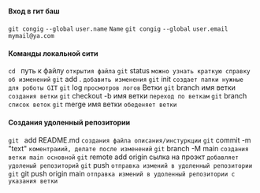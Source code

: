
#### Вход в гит баш

`git congig`  `--global`  `user.name`  `Name` 
`git congig`  `--global`  `user.email`  `mymail@ya.com` 

#### Команды локальной сити

 `cd ` путь к файлу `открытия файла` 
 `git`  status  `можно узнать краткую справку об изменений` 
 `git`  add . `добавить изменения` 
 `git` init `создает папки нужные для роботы GIT` 
 `git` log `просмотров логов` 
Ветки
 `git` branch имя ветки `создания ветки` 
 `git` checkout -b имя ветки `переход по веткам` 
 `git` branch `список веток` 
 `git` merge имя ветки `обеденяет ветки` 

#### Создания удоленный репозитории

 `git ` add README.md `создания файла описания/инстуркции` 
 `git` commit -m "text" `коментраиий, делате после изменений` 
 `git` branch -M main `создания ветки main основной` 
 `git` remote add origin сылка на проэкт `добавляет удоленый репозиторий` 
 `git` push `отправка измений в удоленный репозитории` 
 `git` git push origin main `отправка измений в удоленный репозитории с указания ветки` 

 

